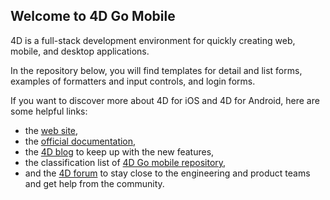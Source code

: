 ## Welcome to 4D Go Mobile

4D is a full-stack development environment for quickly creating web, mobile, and desktop applications.

In the repository below, you will find templates for detail and list forms, examples of formatters and input controls, and login forms.

If you want to discover more about 4D for iOS and 4D for Android, here are some helpful links:
* the [web site](https://us.4d.com),
* the [official documentation](https://developer.4d.com/go-mobile/),
* the [4D blog](https://blog.4d.com) to keep up with the new features,
* the classification list of [4D Go mobile repository](https://4d-go-mobile.github.io/gallery/),
* and the [4D forum](https://discuss.4d.com) to stay close to the engineering and product teams and get help from the community.

<!--

**Here are some ideas to get you started:**

🙋‍♀️ A short introduction - what is your organization all about?
🌈 Contribution guidelines - how can the community get involved?
👩‍💻 Useful resources - where can the community find your docs? Is there anything else the community should know?
🍿 Fun facts - what does your team eat for breakfast?
🧙 Remember, you can do mighty things with the power of [Markdown](https://docs.github.com/github/writing-on-github/getting-started-with-writing-and-formatting-on-github/basic-writing-and-formatting-syntax)
-->
